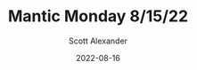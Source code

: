 ---
layout: podcast
title: "Mantic Monday 8/15/22"
author: Scott Alexander
description: https://astralcodexten.substack.com/p/mantic-monday-81522
date: 2022-08-16
length: 3828201
duration: 957
guid: mantic-monday-81522
---